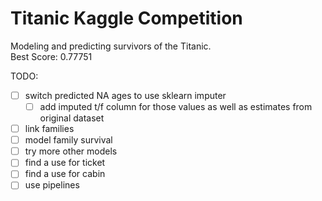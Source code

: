 # Titanic Kaggle Competition
Modeling and predicting survivors of the Titanic.  
Best Score: 0.77751

TODO:  
- [ ] switch predicted NA ages to use sklearn imputer
  - [ ] add imputed t/f column for those values as well as estimates from original dataset 
- [ ] link families
- [ ] model family survival
- [ ] try more other models
- [ ] find a use for ticket
- [ ] find a use for cabin
- [ ] use pipelines
